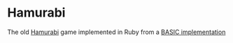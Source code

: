 # Hamurabi

The old [Hamurabi](http://en.wikipedia.org/wiki/Hamurabi) game implemented in Ruby from a [BASIC implementation](https://programmingpraxis.com/2010/07/27/hamurabi-bas/2/)
